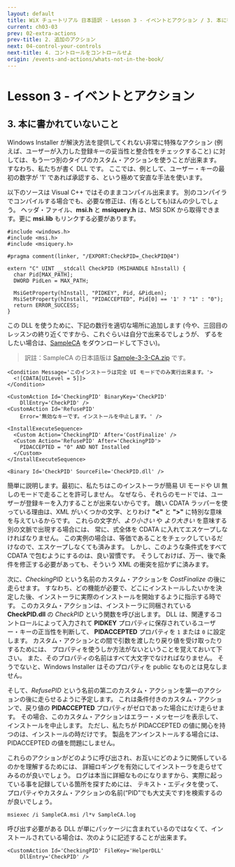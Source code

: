 ```yaml
---
layout: default
title: WiX チュートリアル 日本語訳 - Lesson 3 - イベントとアクション / 3. 本に書かれていないこと
current: ch03-03
prev: 02-extra-actions
prev-title: 2. 追加のアクション
next: 04-control-your-controls
next-title: 4. コントロールをコントロールせよ
origin: /events-and-actions/whats-not-in-the-book/
---
```

# Lesson 3 - イベントとアクション

## 3. 本に書かれていないこと

Windows Installer が解決方法を提供してくれない非常に特殊なアクション
(例えば、ユーザーが入力した登録キーの妥当性と整合性をチェックすること)
に対しては、もう一つ別のタイプのカスタム・アクションを使うことが出来ます。
すなわち、私たちが書く DLL です。
ここでは、例として、ユーザー・キーの最初の数字が '1' であれば承認する、という極めて安直な手法を使います。

以下のソースは Visual C++ ではそのままコンパイル出来ます。
別のコンパイラでコンパイルする場合でも、必要な修正は、(有るとしても)ほんの少しでしょう。
ヘッダ・ファイル、**msi.h** と **msiquery.h** は、MSI SDK から取得できます。更に **msi.lib** もリンクする必要があります。

    #include <windows.h>
    #include <msi.h>
    #include <msiquery.h>

    #pragma comment(linker, "/EXPORT:CheckPID=_CheckPID@4")

    extern "C" UINT __stdcall CheckPID (MSIHANDLE hInstall) {
      char Pid[MAX_PATH];
      DWORD PidLen = MAX_PATH;
    
      MsiGetProperty(hInstall, "PIDKEY", Pid, &PidLen);
      MsiSetProperty(hInstall, "PIDACCEPTED", Pid[0] == '1' ? "1" : "0");
      return ERROR_SUCCESS;
    }

この DLL を使うために、下記の数行を適切な場所に追加します
(今や、三回目のレッスンの終り近くですから、これぐらいは自分で出来るでしょうが、
ずるをしたい場合は、[SampleCA](https://www.firegiant.com/system/files/samples/SampleCA.zip) をダウンロードして下さい)。

> 訳註：SampleCA の日本語版は [Sample-3-3-CA.zip](/samples/Sample-3-3-CA.zip) です。

    <Condition Message='このインストーラは完全 UI モードでのみ実行出来ます。'>
      <![CDATA[UILevel = 5]]>
    </Condition>

    <CustomAction Id='CheckingPID' BinaryKey='CheckPID'
        DllEntry='CheckPID' />
    <CustomAction Id='RefusePID'
        Error='無効なキーです。インストールを中止します。' />

    <InstallExecuteSequence>
      <Custom Action='CheckingPID' After='CostFinalize' />
      <Custom Action='RefusePID' After='CheckingPID'>
        PIDACCEPTED = "0" AND NOT Installed
      </Custom>
    </InstallExecuteSequence>

    <Binary Id='CheckPID' SourceFile='CheckPID.dll' />

簡単に説明します。最初に、私たちはこのインストーラが簡易 UI モードや UI 無しのモードで走ることを許可しません。
なぜなら、それらのモードでは、ユーザーが登録キーを入力することが出来ないからです。
醜い CDATA ラッパーを使っている理由は、XML がいくつかの文字、とりわけ **"<"** と **">"** に特別な意味を与えているからです。
これらの文字が、*より小さい* や *より大きい* を意味する別の文脈で出現する場合には、
常に、式全体を CDATA に入れてエスケープしなければなりません。
この実例の場合は、等価であることをチェックしているだけなので、エスケープしなくても済みます。
しかし、このような条件式をすべて CDATA で包むようにするのは、良い習慣です。
そうしておけば、万一、後で条件を修正する必要があっても、そういう XML の衝突を招かずに済みます。

次に、*CheckingPID* という名前のカスタム・アクションを *CostFinalize* の後に走らせます。
すなわち、どの機能が必要で、どこにインストールしたいかを決定した後、インストーラに実際のインストールを開始するように指示する時です。
このカスタム・アクションは、インストーラに同梱されている **CheckPID.dll** の *CheckPID* という関数を呼び出します。
DLL は、関連するコントロールによって入力されて **PIDKEY** プロパティに保存されているユーザー・キーの正当性を判断して、
**PIDACCEPTED** プロパティを `1` または `0` に設定します。
カスタム・アクションとの間で引数を渡したり戻り値を受け取ったりするためには、
プロパティを使うしか方法がないということを覚えておいて下さい。
また、そのプロパティの名前はすべて大文字でなければなりません。
そうでないと、Windows Installer はそのプロパティを public なものとは見なしません。

そして、*RefusePID* という名前の第二のカスタム・アクションを第一のアクションの後に走らせるように予定します。
これは条件付きのカスタム・アクションで、戻り値の **PIDACCEPTED** プロパティがゼロであった場合にだけ走らせます。
その場合、このカスタム・アクションはエラー・メッセージを表示して、インストールを中止します。
ただし、私たちが PIDACCEPTED の値に関心を持つのは、インストールの時だけです。
製品をアンインストールする場合には、PIDACCEPTED の値を問題にしません。

これらのアクションがどのように呼び出され、お互いにどのように関係しているのかを理解するためには、
詳細ロギングを有効にしてインストーラを走らせてみるのが良いでしょう。
ログは本当に詳細なものになりますから、実際に起っている事を記録している箇所を探すためには、
テキスト・エディタを使って、プロパティやカスタム・アクションの名前(“PID”でも大丈夫です)を検索するのが良いでしょう。

    msiexec /i SampleCA.msi /l*v SampleCA.log

呼び出す必要がある DLL が単にパッケージに含まれているのではなくて、インストールされている場合は、次のように記述することが出来ます。

    <CustomAction Id='CheckingPID' FileKey='HelperDLL'
        DllEntry='CheckPID' />
